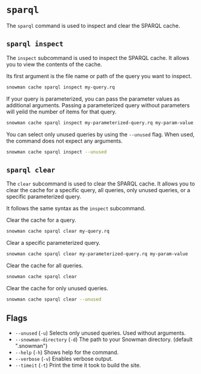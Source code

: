 # `sparql`

The `sparql` command is used to inspect and clear the SPARQL cache.

## `sparql inspect`

The `inspect` subcommand is used to inspect the SPARQL cache. It allows you to view the contents of the cache.

Its first argument is the file name or path of the query you want to inspect. 

```sh
snowman cache sparql inspect my-query.rq
```

If your query is parameterized, you can pass the parameter values as additional arguments. Passing a parameterized query without parameters will yeild the number of items for that query.

```sh
snowman cache sparql inspect my-parameterized-query.rq my-param-value
```

You can select only unused queries by using the `--unused` flag. When used, the command does not expect any arguments.

```sh
snowman cache sparql inspect --unused
```

## `sparql clear`

The `clear` subcommand is used to clear the SPARQL cache. It allows you to clear the cache for a specific query, all queries, only unused queries, or a specific parameterized query.

It follows the same syntax as the `inspect` subcommand.

Clear the cache for a query.

```sh
snowman cache sparql clear my-query.rq
```

Clear a specific parameterized query.

```sh
snowman cache sparql clear my-parameterized-query.rq my-param-value
```

Clear the cache for all queries.

```sh
snowman cache sparql clear
```

Clear the cache for only unused queries.

```sh
snowman cache sparql clear --unused
```

## Flags

 - `--unused` (`-u`) Selects only unused queries. Used without arguments.
 - `--snowman-directory` (`-d`) The path to your Snowman directory. (default ".snowman")
 - `--help` (`-h`) Shows help for the command.
 - `--verbose` (`-v`) Enables verbose output.
 - `--timeit` (`-t`) Print the time it took to build the site.

